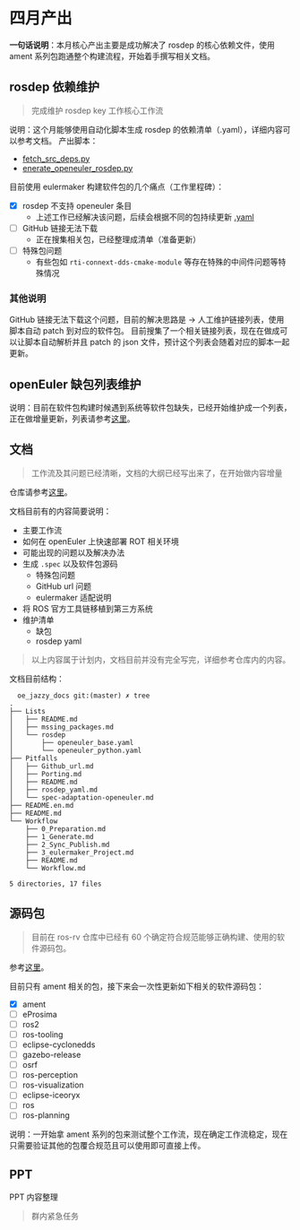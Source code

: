 # 四月产出

**一句话说明**：本月核心产出主要是成功解决了 rosdep 的核心依赖文件，使用 ament 系列包跑通整个构建流程，开始着手撰写相关文档。

## rosdep 依赖维护

> 完成维护 rosdep key 工作核心工作流

说明：这个月能够使用自动化脚本生成 rosdep 的依赖清单（.yaml），详细内容可以参考文档。
产出脚本：

- [fetch_src_deps.py](https://gitee.com/ros-rv/scripts/raw/master/fetch_src_deps.py)
- [enerate_openeuler_rosdep.py](https://gitee.com/ros-rv/scripts/raw/master/generate_openeuler_rosdep.py)

目前使用 eulermaker 构建软件包的几个痛点（工作里程碑）：

- [x] rosdep 不支持 openeuler 条目
  - 上述工作已经解决该问题，后续会根据不同的包持续更新 [.yaml](https://gitee.com/microseyuyu/oe_jazzy_docs/tree/master/Lists/rosdep)
- [ ] GitHub 链接无法下载
  - 正在搜集相关包，已经整理成清单（准备更新）
- [ ] 特殊包问题
  - 有些包如 `rti-connext-dds-cmake-module` 等存在特殊的中间件问题等特殊情况

### 其他说明

GitHub 链接无法下载这个问题，目前的解决思路是 -> 人工维护链接列表，使用脚本自动 patch 到对应的软件包。
目前搜集了一个相关链接列表，现在在做成可以让脚本自动解析并且 patch 的 json 文件，预计这个列表会随着对应的脚本一起更新。

## openEuler 缺包列表维护

说明：目前在软件包构建时候遇到系统等软件包缺失，已经开始维护成一个列表，正在做增量更新，列表请参考[这里](https://gitee.com/microseyuyu/oe_jazzy_docs/blob/master/Lists/mssing_packages.md)。

## 文档

> 工作流及其问题已经清晰，文档的大纲已经写出来了，在开始做内容增量

仓库请参考[这里](https://gitee.com/microseyuyu/oe_jazzy_docs.git)。

文档目前有的内容简要说明：
- 主要工作流
- 如何在 openEuler 上快速部署 ROT 相关环境
- 可能出现的问题以及解决办法
- 生成 `.spec` 以及软件包源码
  - 特殊包问题
  - GitHub url 问题
  - eulermaker 适配说明
- 将 ROS 官方工具链移植到第三方系统
- 维护清单
  - 缺包
  - rosdep yaml

> 以上内容属于计划内，文档目前并没有完全写完，详细参考仓库内的内容。

文档目前结构：

```
  oe_jazzy_docs git:(master) ✗ tree
.
├── Lists
│   ├── README.md
│   ├── mssing_packages.md
│   └── rosdep
│       ├── openeuler_base.yaml
│       └── openeuler_python.yaml
├── Pitfalls
│   ├── Github_url.md
│   ├── Porting.md
│   ├── README.md
│   ├── rosdep_yaml.md
│   └── spec‑adaptation‑openeuler.md
├── README.en.md
├── README.md
└── Workflow
    ├── 0_Preparation.md
    ├── 1_Generate.md
    ├── 2_Sync_Publish.md
    ├── 3_eulermaker_Project.md
    ├── README.md
    └── Workflow.md

5 directories, 17 files
```

## 源码包

> 目前在 ros-rv 仓库中已经有 60 个确定符合规范能够正确构建、使用的软件源码包。

参考[这里](https://e.gitee.com/ros-rv/projects/738428/repos)。

目前只有 ament 相关的包，接下来会一次性更新如下相关的软件源码包：

- [x] ament
- [ ] eProsima
- [ ] ros2
- [ ] ros-tooling
- [ ] eclipse-cyclonedds
- [ ] gazebo-release
- [ ] osrf
- [ ] ros-perception
- [ ] ros-visualization
- [ ] eclipse-iceoryx
- [ ] ros
- [ ] ros-planning

说明：一开始拿 ament 系列的包来测试整个工作流，现在确定工作流稳定，现在只需要验证其他的包覆合规范且可以使用即可直接上传。

## PPT

PPT 内容整理

> 群内紧急任务
